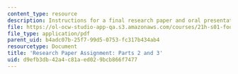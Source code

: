 ```yaml
---
content_type: resource
description: Instructions for a final research paper and oral presentation assignment.
file: https://ol-ocw-studio-app-qa.s3.amazonaws.com/courses/21h-s01-food-in-american-history-fall-2014/d9efb3db42a4c81aed029bcb866f7477_MIT21H_S01F14_GuidPar2and3.pdf
file_type: application/pdf
parent_uid: b4adc07b-25f7-99d5-0753-fc317b434ab4
resourcetype: Document
title: 'Research Paper Assignment: Parts 2 and 3'
uid: d9efb3db-42a4-c81a-ed02-9bcb866f7477
---
```

